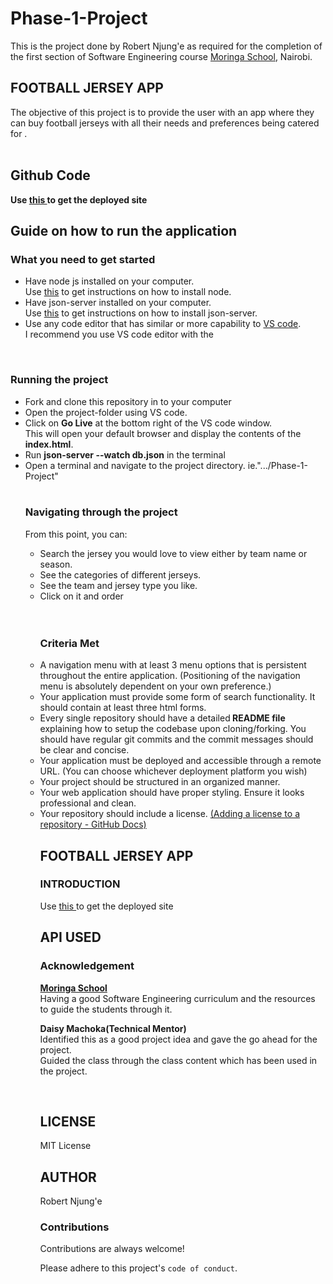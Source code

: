 # Phase-1-Project
This is the project done by Robert Njung'e as required for the completion of the first section of Software Engineering course <a href="https://moringaschool.com/" target="_blank">Moringa School</a>, Nairobi.

## FOOTBALL JERSEY APP
The objective of this project is to provide the user with an app where they can buy football jerseys with all their needs and preferences being catered for .<br> <br>
## Github Code
<strong>Use <a href = "https://github.com/robnjunge/Phase-1-Project">this </a> to get the deployed site</strong>

## Guide on how to run the application
### What you need to get started
<ul>
 <li>Have node js installed on your computer. <br>Use <a
href="https://nodejs.org/en/">this</a> to get instructions on how to install
node.</li> <li>Have json-server installed on your computer.<br> Use <a
href="https://www.npmjs.com/package/json-server">this</a> to get instructions on
how to install json-server.</li> <li>Use any code editor that has similar or
more capability to <a href="https://code.visualstudio.com/">VS code</a>.<br>I
recommend you use VS code editor with the <a></a></li> </ul> 
<br> 
<h3> Running the project </h3>
<ul> <li>Fork
and clone this repository in to your computer</li> <li>Open the project-folder
using VS code.</li> <li>Click on <strong>Go Live</strong> at the bottom right of
the VS code window.<br>This will open your default browser and display the
contents of the <strong>index.html</strong>.<li>Run <strong>json-server --watch
db.json</strong> in the terminal<br></li> <li>Open a terminal and navigate to the project
directory. ie.".../Phase-1-Project"</li>
<br>
<h3>Navigating through the project</h3>
<p>From this point, you can: 
<ul>
<li>Search the jersey you would love to view either by team name or season.</li>
<li>See the categories of different jerseys.</li>
<li>See the team and jersey type you like.</li>
<li>Click on it and order</li>
<br><br>

### Criteria Met
<li>A navigation menu with at least 3 menu options that is persistent throughout the entire application. (Positioning of the navigation menu is absolutely dependent on your own preference.)</li>
<li>Your application must provide some form of search functionality.
It should contain at least three html forms.</li>

<li>Every single repository should have a detailed<strong> README file </strong>explaining how to setup the codebase upon cloning/forking. 
You should have regular git commits and the commit messages should be clear and concise.
<li>Your application must be deployed and accessible through a remote URL. (You can choose whichever deployment platform you wish)</li>
<li>Your project should be structured in an organized manner.</li>
<li>Your web application should have proper styling. Ensure it looks professional and clean.</li>
<li>Your repository should include a license. <a href = "https://docs.github.com/en/communities/setting-up-your-project-for-healthy-contributions/adding-a-license-to-a-repository">(Adding a license to a repository - GitHub Docs) </a></li>

## FOOTBALL JERSEY APP
### INTRODUCTION

Use <a href = "https://github.com/robnjunge/Phase-1-Project/">this </a> to get the deployed site

## API USED 


### Acknowledgement
<strong><a href="">Moringa School</a></strong><br>Having a good Software
Engineering curriculum and the resources to guide the students through it.
<br> <p> <strong>Daisy Machoka(Technical Mentor)</strong><br> Identified
this as a good project idea and gave the go ahead for the project.<br>Guided the class through the class content which has been used in the project. </p> <br>

## LICENSE
 MIT License

## AUTHOR
Robert Njung'e

### Contributions
Contributions are always welcome!

Please adhere to this project's `code of conduct`.


